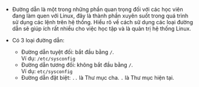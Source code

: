 - Đường dẫn là một trong những phần quan trọng đối với các học viên đang làm quen với Linux, đây là thành phần xuyên suốt trong quá trình sử dụng các lệnh trên hệ thống. Hiểu rõ về cách sữ dụng các loại đường dẫn sẽ giúp ích rất nhiều cho việc học
tập và là quản trị hệ thống Linux.

- Có 3 loại đường dẫn:
  + Đường dẫn tuyệt đối: bắt đầu bằng ```/```.  <br/>
    Ví dụ: ```/etc/sysconfig```  <br/>
  + Đường dẫn tương đối: không bắt đầu bằng ```/```.   <br/>
  Ví dụ: ```etc/sysconfig```   <br/>
  + Đường dẫn đặt biệt: ```..``` là Thư mục cha. ```.``` là Thư mục hiện tại.


